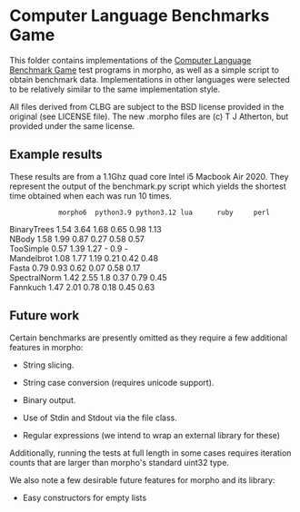# Computer Language Benchmarks Game

This folder contains implementations of the [Computer Language Benchmark Game](https://benchmarksgame-team.pages.debian.net/benchmarksgame/index.html) test programs in morpho, as well as a simple script to obtain benchmark data. Implementations in other languages were selected to be relatively similar to the same implementation style.

All files derived from CLBG are subject to the BSD license provided in the original (see LICENSE file). The new .morpho files are (c) T J Atherton, but provided under the same license.

## Example results

These results are from a 1.1Ghz quad core Intel i5 Macbook Air 2020. They represent the output of the benchmark.py script which yields the shortest time obtained when each was run 10 times.

                morpho6  python3.9 python3.12 lua      ruby     perl    
BinaryTrees     1.54     3.64     1.68     0.65     0.98     1.13    
NBody           1.58     1.99     0.87     0.27     0.58     0.57    
TooSimple       0.57     1.39     1.27     -        0.9      -       
Mandelbrot      1.08     1.77     1.19     0.21     0.42     0.48    
Fasta           0.79     0.93     0.62     0.07     0.58     0.17    
SpectralNorm    1.42     2.55     1.8      0.37     0.79     0.45    
Fannkuch        1.47     2.01     0.78     0.18     0.45     0.63   

## Future work

Certain benchmarks are presently omitted as they require a few additional features in morpho:

* String slicing.
* String case conversion (requires unicode support).

* Binary output.
* Use of Stdin and Stdout via the file class.

* Regular expressions (we intend to wrap an external library for these)

Additionally, running the tests at full length in some cases requires iteration counts that are larger than morpho's standard uint32 type.

We also note a few desirable future features for morpho and its library: 

* Easy constructors for empty lists
